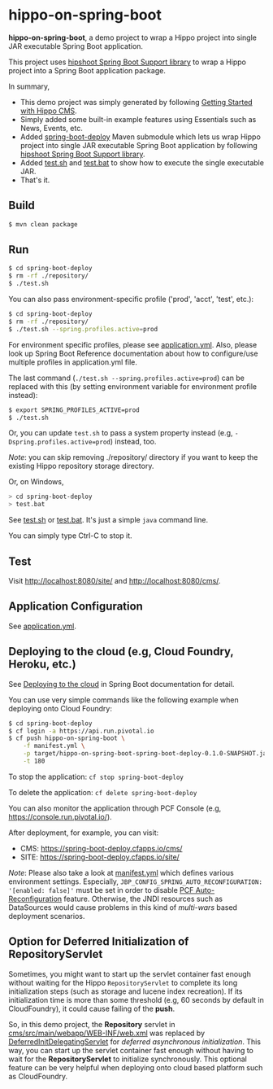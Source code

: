 # hippo-on-spring-boot

**hippo-on-spring-boot**, a demo project to wrap a Hippo project into single JAR executable Spring Boot application.

This project uses [hipshoot Spring Boot Support library](http://hipshoot.forge.onehippo.org/hipshoot-spring-boot-support/index.html)
to wrap a Hippo project into a Spring Boot application package.

In summary,
- This demo project was simply generated by following [Getting Started with Hippo CMS](https://www.onehippo.org/trails/getting-started/hippo-essentials-getting-started.html).
- Simply added some built-in example features using Essentials such as News, Events, etc.
- Added [spring-boot-deploy](spring-boot-deploy/) Maven submodule which lets us wrap Hippo project into single JAR executable Spring Boot application
  by following [hipshoot Spring Boot Support library](http://hipshoot.forge.onehippo.org/hipshoot-spring-boot-support/index.html).
- Added [test.sh](spring-boot-deploy/test.sh) and [test.bat](spring-boot-deploy/test.bat) to show how to execute the single executable JAR.
- That's it.

## Build

```bash
$ mvn clean package
```

## Run

```bash
$ cd spring-boot-deploy
$ rm -rf ./repository/
$ ./test.sh
```

You can also pass environment-specific profile ('prod', 'acct', 'test', etc.):

```bash
$ cd spring-boot-deploy
$ rm -rf ./repository/
$ ./test.sh --spring.profiles.active=prod
```

For environment specific profiles, please see [application.yml](spring-boot-deploy/src/main/resources/application.yml).
Also, please look up Spring Boot Reference documentation about how to configure/use multiple profiles in application.yml file.

The last command (```./test.sh --spring.profiles.active=prod```) can be replaced with this (by setting environment variable for environment profile instead):

```bash
$ export SPRING_PROFILES_ACTIVE=prod
$ ./test.sh
```

Or, you can update ```test.sh``` to pass a system property instead (e.g, ```-Dspring.profiles.active=prod```) instead, too.

*Note*: you can skip removing ./repository/ directory if you want to keep the existing Hippo repository storage directory.


Or, on Windows,

```bash
> cd spring-boot-deploy
> test.bat
```


See [test.sh](spring-boot-deploy/test.sh) or [test.bat](spring-boot-deploy/test.bat).
It's just a simple ```java``` command line.


You can simply type Ctrl-C to stop it.

## Test

Visit [http://localhost:8080/site/](http://localhost:8080/site/) and
[http://localhost:8080/cms/](http://localhost:8080/cms/).

## Application Configuration

See [application.yml](spring-boot-deploy/src/main/resources/application.yml).

## Deploying to the cloud (e.g, Cloud Foundry, Heroku, etc.)

See [Deploying to the cloud](http://docs.spring.io/spring-boot/docs/current/reference/html/cloud-deployment.html) in Spring Boot documentation for detail.

You can use very simple commands like the following example when deploying onto Cloud Foundry:

```bash
$ cd spring-boot-deploy
$ cf login -a https://api.run.pivotal.io
$ cf push hippo-on-spring-boot \
    -f manifest.yml \
    -p target/hippo-on-spring-boot-spring-boot-deploy-0.1.0-SNAPSHOT.jar \
    -t 180
```

To stop the application: ```cf stop spring-boot-deploy```

To delete the application: ```cf delete spring-boot-deploy```

You can also monitor the application through PCF Console (e.g, https://console.run.pivotal.io/).

After deployment, for example, you can visit:

  - CMS: https://spring-boot-deploy.cfapps.io/cms/
  - SITE: https://spring-boot-deploy.cfapps.io/site/

*Note*: Please also take a look at [manifest.yml](spring-boot-deploy/manifest.yml) which defines various environment settings.
Especially, ```JBP_CONFIG_SPRING_AUTO_RECONFIGURATION: '[enabled: false]'``` must be set in order to disable 
[PCF Auto-Reconfiguration](https://docs.pivotal.io/pivotalcf/1-10/buildpacks/java/spring-service-bindings.html#auto) feature.
Otherwise, the JNDI resources such as DataSources would cause problems in this kind of *multi-wars* based deployment scenarios.

## Option for Deferred Initialization of RepositoryServlet

Sometimes, you might want to start up the servlet container fast enough without waiting for the Hippo ```RepositoryServlet``` to complete its long initialization steps (such as storage and lucene index recreation). If its initialization time is more than some threshold (e.g, 60 seconds by default in CloudFoundry), it could cause failing of the **push**.

So, in this demo project, the **Repository** servlet in [cms/src/main/webapp/WEB-INF/web.xml](cms/src/main/webapp/WEB-INF/web.xml#L159:L168) was replaced by [DeferredInitDelegatingServlet](http://hipshoot.forge.onehippo.org/apidocs/org/onehippo/forge/hipshoot/spring/boot/support/servlet/DeferredInitDelegatingServlet.html) for *deferred asynchronous initialization*. This way, you can start up the servlet container fast enough without having to wait for the **RepositoryServlet** to initialize synchronously. This optional feature can be very helpful when deploying onto cloud based platform such as CloudFoundry.
